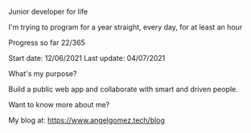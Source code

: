 Junior developer for life

I'm trying to program for a year straight, every day, for at least an hour

Progress so far 22/365

Start date: 12/06/2021
Last update: 04/07/2021

What's my purpose?

Build a public web app and collaborate with smart and driven people. 

Want to know more about me?

My blog at: https://www.angelgomez.tech/blog
